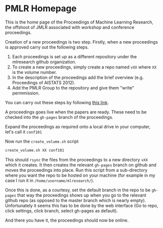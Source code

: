 # PMLR Homepage

This is the home page of the Proceedings of Machine Learning Research, the offshoot of JMLR associated with workshop and conference proceedings.

Creation of a new proceedings is two step. Firstly, when a new proceedings is approved carry out the following steps.

1. Each proceedings is set up as a different repository under the mlresearch github organization. 
2. To create a new proceedings, simply create a repo named ```vXX``` where ```XX``` is the volume number. 
3. In the description of the proceedings add the brief overview (e.g. Proceedings of AISTATS 2012).
4. Add the PMLR Group to the repository and give them "write" permmission.

You can carry out these steps by following [this link](https://github.com/organizations/mlresearch/repositories/new).

A proceedings goes live when the papers are ready. These need to be checked into the ```gh-pages``` branch of the proceedings.

Expand the proceedings as required onto a local drive in your computer, let's call it ```conf101```

Now run the ```create_volume.sh``` script

```bash
create_volume.sh XX conf101
```

This should ```rsync``` the files from the proceedings to a new directory ```vXX``` which it creates. It then creates the relevant ```gh-pages``` branch on github and moves the proceedings into place. Run this script from a sub-directory where you want the repo to be hosted on your machine (for example in my case I run it in ```/home/username/mlresearch/```).

Once this is done, as a courtesy, set the default branch in the repo to be ```gh-pages``` that way the proceedings shows up when you go to the relevant github repo (as opposed to the master branch which is nearly empty). Unfortunately it seems this has to be done by the web interface (Go to repo, click settings, click branch, select gh-pages as default).

And there you have it, the proceedings should now be online. 


